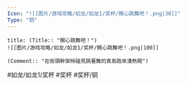 ```yaml
---
Icon: "![[图片/游戏攻略/如龙/如龙1/奖杯/開心跳舞吧！.png|30]]"
Type: "铜"
---
```

```ad-common-bronze-trophy
title: (Title:: "開心跳舞吧！")
![[图片/游戏攻略/如龙/如龙1/奖杯/開心跳舞吧！.png|100]]

(Comment:: "在街頭幹架時碰見跳著舞的真島跑來湊熱鬧")
```

#如龙/如龙1/奖杯 #奖杯 #奖杯/铜
